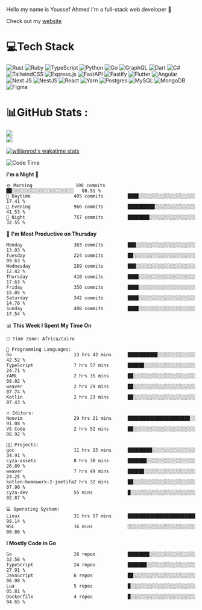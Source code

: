 Hello my name is Youssef Ahmed I'm a full-stack web developer 👋

Check out my [website](https://youssefahmed.vercel.app)
 
# 💻Tech Stack

![Rust](https://img.shields.io/badge/rust-%23000000.svg?style=for-the-badge&logo=rust&logoColor=white) ![Ruby](https://img.shields.io/badge/ruby-%23CC342D.svg?style=for-the-badge&logo=ruby&logoColor=white) ![TypeScript](https://img.shields.io/badge/typescript-%23007ACC.svg?style=for-the-badge&logo=typescript&logoColor=white) ![Python](https://img.shields.io/badge/python-3670A0?style=for-the-badge&logo=python&logoColor=ffdd54) ![Go](https://img.shields.io/badge/go-%2300ADD8.svg?style=for-the-badge&logo=go&logoColor=white) ![GraphQL](https://img.shields.io/badge/-GraphQL-E10098?style=for-the-badge&logo=graphql&logoColor=white) ![Dart](https://img.shields.io/badge/dart-%230175C2.svg?style=for-the-badge&logo=dart&logoColor=white) ![C#](https://img.shields.io/badge/c%23-%23239120.svg?style=for-the-badge&logo=c-sharp&logoColor=white) ![TailwindCSS](https://img.shields.io/badge/tailwindcss-%2338B2AC.svg?style=for-the-badge&logo=tailwind-css&logoColor=white) ![Express.js](https://img.shields.io/badge/express.js-%23404d59.svg?style=for-the-badge&logo=express&logoColor=%2361DAFB) ![FastAPI](https://img.shields.io/badge/FastAPI-005571?style=for-the-badge&logo=fastapi) ![Fastify](https://img.shields.io/badge/fastify-%23000000.svg?style=for-the-badge&logo=fastify&logoColor=white) ![Flutter](https://img.shields.io/badge/Flutter-%2302569B.svg?style=for-the-badge&logo=Flutter&logoColor=white) ![Angular](https://img.shields.io/badge/angular-%23DD0031.svg?style=for-the-badge&logo=angular&logoColor=white) ![Next JS](https://img.shields.io/badge/Next-black?style=for-the-badge&logo=next.js&logoColor=white) ![NestJS](https://img.shields.io/badge/nestjs-%23E0234E.svg?style=for-the-badge&logo=nestjs&logoColor=white) ![React](https://img.shields.io/badge/react-%2320232a.svg?style=for-the-badge&logo=react&logoColor=%2361DAFB) ![Yarn](https://img.shields.io/badge/yarn-%232C8EBB.svg?style=for-the-badge&logo=yarn&logoColor=white) ![Postgres](https://img.shields.io/badge/postgres-%23316192.svg?style=for-the-badge&logo=postgresql&logoColor=white) ![MySQL](https://img.shields.io/badge/mysql-%2300f.svg?style=for-the-badge&logo=mysql&logoColor=white) ![MongoDB](https://img.shields.io/badge/MongoDB-%234ea94b.svg?style=for-the-badge&logo=mongodb&logoColor=white)     ![Figma](https://img.shields.io/badge/figma-%23F24E1E.svg?style=for-the-badge&logo=figma&logoColor=white)

# 📊GitHub Stats :

![](https://github-readme-stats.vercel.app/api?username=joetifa2003&theme=tokyonight&hide_border=false&include_all_commits=false&count_private=false)<br/>
![](https://github-readme-streak-stats.herokuapp.com/?user=joetifa2003&theme=tokyonight&hide_border=false)<br/>

[![willianrod's wakatime stats](https://github-readme-stats.vercel.app/api/wakatime?username=joetifa2003&layout=compact)](https://github.com/anuraghazra/github-readme-stats)
<!--START_SECTION:waka-->
![Code Time](http://img.shields.io/badge/Code%20Time-4%2C019%20hrs%2044%20mins-blue)

**I'm a Night 🦉** 

```text
🌞 Morning                198 commits         ██░░░░░░░░░░░░░░░░░░░░░░░   08.51 % 
🌆 Daytime                405 commits         ████░░░░░░░░░░░░░░░░░░░░░   17.41 % 
🌃 Evening                966 commits         ██████████░░░░░░░░░░░░░░░   41.53 % 
🌙 Night                  757 commits         ████████░░░░░░░░░░░░░░░░░   32.55 % 
```
📅 **I'm Most Productive on Thursday** 

```text
Monday                   303 commits         ███░░░░░░░░░░░░░░░░░░░░░░   13.03 % 
Tuesday                  224 commits         ██░░░░░░░░░░░░░░░░░░░░░░░   09.63 % 
Wednesday                289 commits         ███░░░░░░░░░░░░░░░░░░░░░░   12.42 % 
Thursday                 410 commits         ████░░░░░░░░░░░░░░░░░░░░░   17.63 % 
Friday                   350 commits         ████░░░░░░░░░░░░░░░░░░░░░   15.05 % 
Saturday                 342 commits         ████░░░░░░░░░░░░░░░░░░░░░   14.70 % 
Sunday                   408 commits         ████░░░░░░░░░░░░░░░░░░░░░   17.54 % 
```


📊 **This Week I Spent My Time On** 

```text
🕑︎ Time Zone: Africa/Cairo

💬 Programming Languages: 
Go                       13 hrs 42 mins      ███████████░░░░░░░░░░░░░░   42.52 % 
TypeScript               7 hrs 57 mins       ██████░░░░░░░░░░░░░░░░░░░   24.71 % 
YAML                     2 hrs 35 mins       ██░░░░░░░░░░░░░░░░░░░░░░░   08.02 % 
weaver                   2 hrs 29 mins       ██░░░░░░░░░░░░░░░░░░░░░░░   07.74 % 
Kotlin                   2 hrs 23 mins       ██░░░░░░░░░░░░░░░░░░░░░░░   07.43 % 

🔥 Editors: 
Neovim                   29 hrs 21 mins      ███████████████████████░░   91.08 % 
VS Code                  2 hrs 52 mins       ██░░░░░░░░░░░░░░░░░░░░░░░   08.92 % 

🐱‍💻 Projects: 
goc                      11 hrs 15 mins      █████████░░░░░░░░░░░░░░░░   34.91 % 
cyza-assets              8 hrs 38 mins       ███████░░░░░░░░░░░░░░░░░░   26.80 % 
weaver                   7 hrs 49 mins       ██████░░░░░░░░░░░░░░░░░░░   24.25 % 
kotlen-homework-2-joetifa2 hrs 32 mins       ██░░░░░░░░░░░░░░░░░░░░░░░   07.90 % 
cyza-dev                 55 mins             █░░░░░░░░░░░░░░░░░░░░░░░░   02.87 % 

💻 Operating System: 
Linux                    31 hrs 57 mins      █████████████████████████   99.14 % 
WSL                      16 mins             ░░░░░░░░░░░░░░░░░░░░░░░░░   00.86 % 
```

**I Mostly Code in Go** 

```text
Go                       28 repos            ████████░░░░░░░░░░░░░░░░░   32.56 % 
TypeScript               24 repos            ███████░░░░░░░░░░░░░░░░░░   27.91 % 
JavaScript               6 repos             ██░░░░░░░░░░░░░░░░░░░░░░░   06.98 % 
Lua                      5 repos             █░░░░░░░░░░░░░░░░░░░░░░░░   05.81 % 
Dockerfile               4 repos             █░░░░░░░░░░░░░░░░░░░░░░░░   04.65 % 
```




<!--END_SECTION:waka-->
